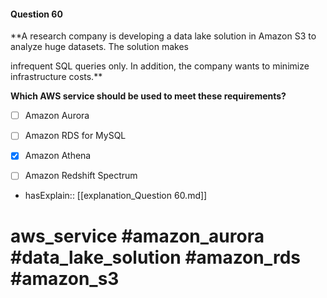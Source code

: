 #### Question  60

**A research company is developing a data lake solution in Amazon S3 to analyze huge datasets. The solution makes

infrequent SQL queries only. In addition, the company wants to minimize infrastructure costs.**

**Which AWS service should be used to meet these requirements?**

- [ ] Amazon Aurora

- [ ] Amazon RDS for MySQL

- [x] Amazon Athena

- [ ] Amazon Redshift Spectrum

- hasExplain:: [[explanation_Question  60.md]]

# aws_service #amazon_aurora #data_lake_solution #amazon_rds #amazon_s3
